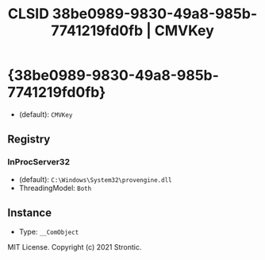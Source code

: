 ﻿---
title: "CLSID 38be0989-9830-49a8-985b-7741219fd0fb | CMVKey"
excerpt: What is COM-Object CLSID 38be0989-9830-49a8-985b-7741219fd0fb?
---

# {38be0989-9830-49a8-985b-7741219fd0fb}

* (default): `CMVKey`

## Registry


### InProcServer32

* (default): `C:\Windows\System32\provengine.dll`
* ThreadingModel: `Both`

## Instance

* Type: `__ComObject`

MIT License. Copyright (c) 2021 Strontic.


